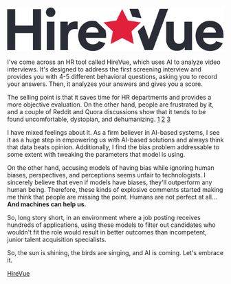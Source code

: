 ![HireVue Logo](/hirevue-logo.svg)

I've come across an HR tool called HireVue, which uses AI to analyze video interviews. It's designed to address the first screening interview and provides you with 4-5 different behavioral questions, asking you to record your answers. Then, it analyzes your answers and gives you a score.

The selling point is that it saves time for HR departments and provides a more objective evaluation. On the other hand, people are frustrated by it, and a couple of Reddit and Quora discussions show that it tends to be found uncomfortable, dystopian, and dehumanizing. [1](https://www.reddit.com/r/recruitinghell/comments/ycxn19/anyone_ever_did_a_video_interview_with_hirevue/) [2](https://www.reddit.com/r/recruitinghell/comments/kd1q4w/fuck_hirevue_and_any_company_that_makes/) [3](https://www.quora.com/HireVue-offends-me-Am-I-officially-an-old-dog)

I have mixed feelings about it. As a firm believer in AI-based systems, I see it as a huge step in empowering us with AI-based solutions and always think that data beats opinion. Additionally, I find the bias problem addressable to some extent with tweaking the parameters that model is using.

On the other hand, accusing models of having bias while ignoring human biases, perspectives, and perceptions seems unfair to technologists. I sincerely believe that even if models have biases, they'll outperform any human being. Therefore, these kinds of explosive comments started making me think that people are missing the point. Humans are not perfect at all... **And machines can help us.**

So, long story short, in an environment where a job posting receives hundreds of applications, using these models to filter out candidates who wouldn't fit the role would result in better outcomes than incompetent, junior talent acquisition specialists.

So, the sun is shining, the birds are singing, and AI is coming. Let's embrace it.

[HireVue](https://www.hirevue.com/)

